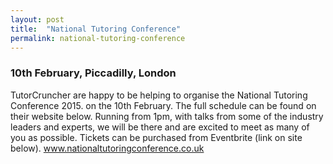 ```yaml
---
layout: post
title:  "National Tutoring Conference"
permalink: national-tutoring-conference
---
```

### 10th February, Piccadilly, London

 TutorCruncher are happy to be helping to organise the National Tutoring Conference 2015. on the 10th February. The full schedule can be found on their website below. Running from 1pm, with talks from some of the industry leaders and experts, we will be there and are excited to meet as many of you as possible. Tickets can be purchased from Eventbrite (link on site below). [ www.nationaltutoringconference.co.uk ](http://www.nationaltutoringconference.co.uk/ "National Tutoring conference" )
